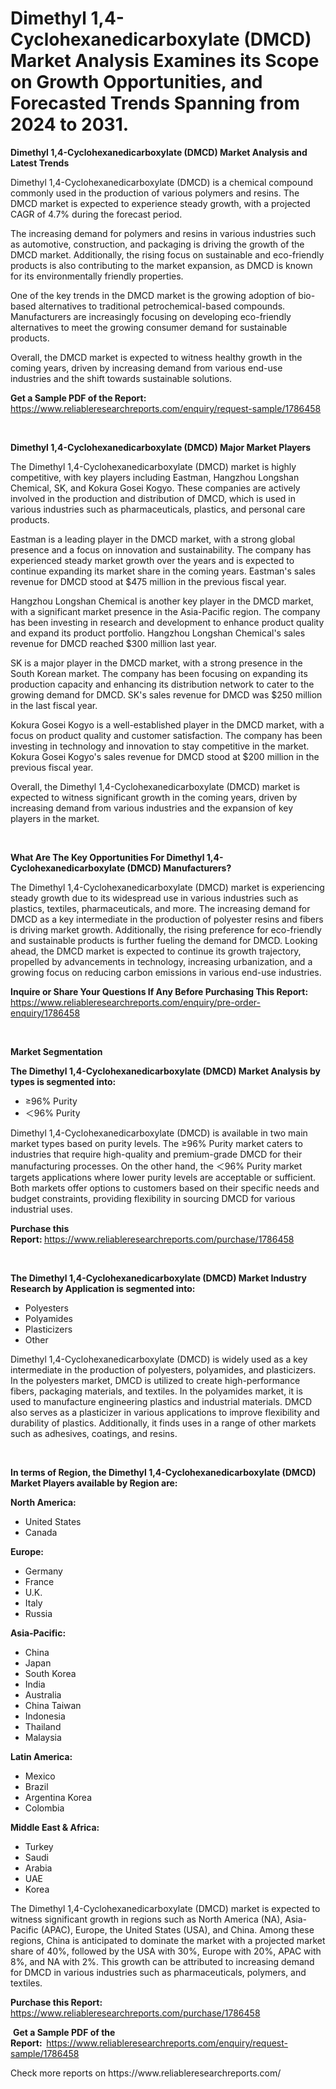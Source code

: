 <p><h1>Dimethyl 1,4-Cyclohexanedicarboxylate (DMCD) Market Analysis Examines its Scope on Growth Opportunities, and Forecasted Trends Spanning from 2024 to 2031.</h1></p><p><strong>Dimethyl 1,4-Cyclohexanedicarboxylate (DMCD) Market Analysis and Latest Trends</strong></p>
<p><p>Dimethyl 1,4-Cyclohexanedicarboxylate (DMCD) is a chemical compound commonly used in the production of various polymers and resins. The DMCD market is expected to experience steady growth, with a projected CAGR of 4.7% during the forecast period. </p><p>The increasing demand for polymers and resins in various industries such as automotive, construction, and packaging is driving the growth of the DMCD market. Additionally, the rising focus on sustainable and eco-friendly products is also contributing to the market expansion, as DMCD is known for its environmentally friendly properties.</p><p>One of the key trends in the DMCD market is the growing adoption of bio-based alternatives to traditional petrochemical-based compounds. Manufacturers are increasingly focusing on developing eco-friendly alternatives to meet the growing consumer demand for sustainable products.</p><p>Overall, the DMCD market is expected to witness healthy growth in the coming years, driven by increasing demand from various end-use industries and the shift towards sustainable solutions.</p></p>
<p><strong>Get a Sample PDF of the Report:&nbsp;</strong> <a href="https://www.reliableresearchreports.com/enquiry/request-sample/1786458">https://www.reliableresearchreports.com/enquiry/request-sample/1786458</a></p>
<p>&nbsp;</p>
<p><strong>Dimethyl 1,4-Cyclohexanedicarboxylate (DMCD) Major Market Players</strong></p>
<p><p>The Dimethyl 1,4-Cyclohexanedicarboxylate (DMCD) market is highly competitive, with key players including Eastman, Hangzhou Longshan Chemical, SK, and Kokura Gosei Kogyo. These companies are actively involved in the production and distribution of DMCD, which is used in various industries such as pharmaceuticals, plastics, and personal care products.</p><p>Eastman is a leading player in the DMCD market, with a strong global presence and a focus on innovation and sustainability. The company has experienced steady market growth over the years and is expected to continue expanding its market share in the coming years. Eastman's sales revenue for DMCD stood at $475 million in the previous fiscal year.</p><p>Hangzhou Longshan Chemical is another key player in the DMCD market, with a significant market presence in the Asia-Pacific region. The company has been investing in research and development to enhance product quality and expand its product portfolio. Hangzhou Longshan Chemical's sales revenue for DMCD reached $300 million last year.</p><p>SK is a major player in the DMCD market, with a strong presence in the South Korean market. The company has been focusing on expanding its production capacity and enhancing its distribution network to cater to the growing demand for DMCD. SK's sales revenue for DMCD was $250 million in the last fiscal year.</p><p>Kokura Gosei Kogyo is a well-established player in the DMCD market, with a focus on product quality and customer satisfaction. The company has been investing in technology and innovation to stay competitive in the market. Kokura Gosei Kogyo's sales revenue for DMCD stood at $200 million in the previous fiscal year.</p><p>Overall, the Dimethyl 1,4-Cyclohexanedicarboxylate (DMCD) market is expected to witness significant growth in the coming years, driven by increasing demand from various industries and the expansion of key players in the market.</p></p>
<p>&nbsp;</p>
<p><strong>What Are The Key Opportunities For Dimethyl 1,4-Cyclohexanedicarboxylate (DMCD) Manufacturers?</strong></p>
<p><p>The Dimethyl 1,4-Cyclohexanedicarboxylate (DMCD) market is experiencing steady growth due to its widespread use in various industries such as plastics, textiles, pharmaceuticals, and more. The increasing demand for DMCD as a key intermediate in the production of polyester resins and fibers is driving market growth. Additionally, the rising preference for eco-friendly and sustainable products is further fueling the demand for DMCD. Looking ahead, the DMCD market is expected to continue its growth trajectory, propelled by advancements in technology, increasing urbanization, and a growing focus on reducing carbon emissions in various end-use industries.</p></p>
<p><strong>Inquire or Share Your Questions If Any Before Purchasing This Report:</strong> <a href="https://www.reliableresearchreports.com/enquiry/pre-order-enquiry/1786458">https://www.reliableresearchreports.com/enquiry/pre-order-enquiry/1786458</a></p>
<p>&nbsp;</p>
<p><strong>Market Segmentation</strong></p>
<p><strong>The Dimethyl 1,4-Cyclohexanedicarboxylate (DMCD) Market Analysis by types is segmented into:</strong></p>
<p><ul><li>≥96% Purity</li><li>＜96% Purity</li></ul></p>
<p><p>Dimethyl 1,4-Cyclohexanedicarboxylate (DMCD) is available in two main market types based on purity levels. The ≥96% Purity market caters to industries that require high-quality and premium-grade DMCD for their manufacturing processes. On the other hand, the ＜96% Purity market targets applications where lower purity levels are acceptable or sufficient. Both markets offer options to customers based on their specific needs and budget constraints, providing flexibility in sourcing DMCD for various industrial uses.</p></p>
<p><strong>Purchase this Report:&nbsp;</strong><a href="https://www.reliableresearchreports.com/purchase/1786458">https://www.reliableresearchreports.com/purchase/1786458</a></p>
<p>&nbsp;</p>
<p><strong>The Dimethyl 1,4-Cyclohexanedicarboxylate (DMCD) Market Industry Research by Application is segmented into:</strong></p>
<p><ul><li>Polyesters</li><li>Polyamides</li><li>Plasticizers</li><li>Other</li></ul></p>
<p><p>Dimethyl 1,4-Cyclohexanedicarboxylate (DMCD) is widely used as a key intermediate in the production of polyesters, polyamides, and plasticizers. In the polyesters market, DMCD is utilized to create high-performance fibers, packaging materials, and textiles. In the polyamides market, it is used to manufacture engineering plastics and industrial materials. DMCD also serves as a plasticizer in various applications to improve flexibility and durability of plastics. Additionally, it finds uses in a range of other markets such as adhesives, coatings, and resins.</p></p>
<p>&nbsp;</p>
<p><strong>In terms of Region, the Dimethyl 1,4-Cyclohexanedicarboxylate (DMCD) Market Players available by Region are:</strong></p>
<p>
    <p> <strong> North America: </strong>
        <ul>
            <li>United States</li>
            <li>Canada</li>
        </ul>
        </p> 
    <p> <strong> Europe: </strong>
        <ul>
            <li>Germany</li>
            <li>France</li>
            <li>U.K.</li>
            <li>Italy</li>
            <li>Russia</li>
        </ul>
        </p> 
    <p> <strong> Asia-Pacific: </strong>
        <ul>
            <li>China</li>
            <li>Japan</li>
            <li>South Korea</li>
            <li>India</li>
            <li>Australia</li>
            <li>China Taiwan</li>
            <li>Indonesia</li>
            <li>Thailand</li>
            <li>Malaysia</li>
        </ul>
        </p> 
    <p> <strong> Latin America: </strong>
        <ul>
            <li>Mexico</li>
            <li>Brazil</li>
            <li>Argentina Korea</li>
            <li>Colombia</li>
        </ul>
        </p> 
    <p> <strong> Middle East & Africa: </strong>
        <ul>
            <li>Turkey</li>
            <li>Saudi</li>
            <li>Arabia</li>
            <li>UAE</li>
            <li>Korea</li>
        </ul>
    </p>
    </p>
<p><p>The Dimethyl 1,4-Cyclohexanedicarboxylate (DMCD) market is expected to witness significant growth in regions such as North America (NA), Asia-Pacific (APAC), Europe, the United States (USA), and China. Among these regions, China is anticipated to dominate the market with a projected market share of 40%, followed by the USA with 30%, Europe with 20%, APAC with 8%, and NA with 2%. This growth can be attributed to increasing demand for DMCD in various industries such as pharmaceuticals, polymers, and textiles.</p></p>
<p><strong>Purchase this Report: </strong><a href="https://www.reliableresearchreports.com/purchase/1786458">https://www.reliableresearchreports.com/purchase/1786458</a></p>
<p>&nbsp;<strong>Get a Sample PDF of the Report:&nbsp;&nbsp;</strong><a href="https://www.reliableresearchreports.com/enquiry/request-sample/1786458">https://www.reliableresearchreports.com/enquiry/request-sample/1786458</a></p>
<p><strong></strong></p>
<p>Check more reports on https://www.reliableresearchreports.com/</p>
